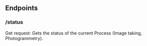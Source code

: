 ## Endpoints

### /status

Get request: Gets the status of the current Process (Image taking, Photogrammetry).